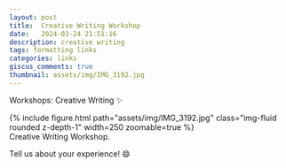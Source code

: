 ```yaml
---
layout: post
title:  Creative Writing Workshop
date:   2024-03-24 21:51:16
description: creative writing
tags: formatting links
categories: links
giscus_comments: true
thumbnail: assets/img/IMG_3192.jpg
---
```

Workshops: Creative Writing :sparkles:

<div class="row mt-3">
    <div class="col-sm mt-3 mt-md-0">
        {% include figure.html path="assets/img/IMG_3192.jpg" class="img-fluid rounded z-depth-1" width=250 zoomable=true %}
    </div>
</div>

<div class="caption">
    Creative Writing Workshop.
</div>

Tell us about your experience! :smile: